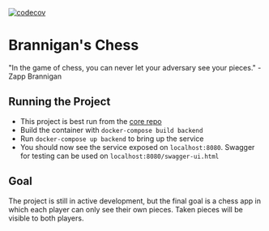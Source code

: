 [![codecov](https://codecov.io/gh/seamuslowry/brannigans-chess-backend/branch/develop-0.0.2/graph/badge.svg?token=4VLU6PJ0ZL)](https://codecov.io/gh/seamuslowry/brannigans-chess-backend)

# Brannigan's Chess

"In the game of chess, you can never let your adversary see your pieces." -Zapp Brannigan

## Running the Project
- This project is best run from the [core repo](https://github.com/seamuslowry/brannigans-chess)
- Build the container with `docker-compose build backend`
- Run `docker-compose up backend` to bring up the service
- You should now see the service exposed on `localhost:8080`. Swagger for testing can be used on `localhost:8080/swagger-ui.html`

## Goal
The project is still in active development, but the final goal is a chess app in which each player can only see their own pieces. Taken pieces will be visible to both players.
